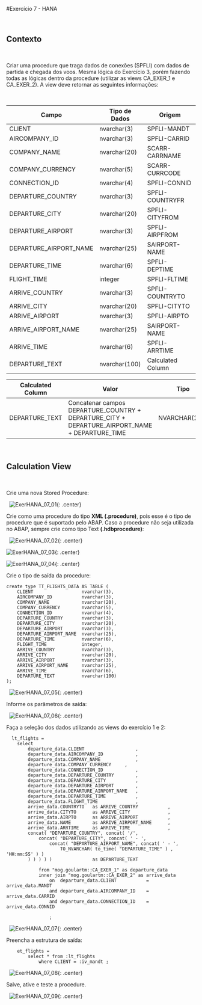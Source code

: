#Exercício 7 - HANA

&nbsp;
## Contexto
&nbsp;

Criar uma procedure que traga dados de conexões (SPFLI) com dados de partida e chegada dos voos. Mesma lógica do Exercício 3, porém fazendo todas as lógicas dentro da procedure (utilizar as views CA_EXER_1 e CA_EXER_2). 
A view deve retornar as seguintes informações: 

&nbsp;

| Campo | Tipo de Dados | Origem |
| ----- | ------------- | ------ |
| CLIENT | nvarchar(3) | SPFLI-MANDT |
| AIRCOMPANY_ID | nvarchar(3) | SPFLI-CARRID |
| COMPANY_NAME | nvarchar(20) | SCARR-CARRNAME |
| COMPANY_CURRENCY | nvarchar(5) | SCARR-CURRCODE |
| CONNECTION_ID | nvarchar(4) | SPFLI-CONNID |
| DEPARTURE_COUNTRY | nvarchar(3) | SPFLI-COUNTRYFR |
| DEPARTURE_CITY | nvarchar(20) | SPFLI-CITYFROM |
| DEPARTURE_AIRPORT | nvarchar(3) | SPFLI-AIRPFROM |
| DEPARTURE_AIRPORT_NAME | nvarchar(25) | SAIRPORT-NAME |
| DEPARTURE_TIME | nvarchar(6) | SPFLI-DEPTIME |
| FLIGHT_TIME | integer | SPFLI-FLTIME |
| ARRIVE_COUNTRY | nvarchar(3) | SPFLI-COUNTRYTO |
| ARRIVE_CITY | nvarchar(20) | SPFLI-CITYTO |
| ARRIVE_AIRPORT | nvarchar(3) | SPFLI-AIRPTO |
| ARRIVE_AIRPORT_NAME | nvarchar(25) | SAIRPORT-NAME |
| ARRIVE_TIME | nvarchar(6) | SPFLI-ARRTIME
| DEPARTURE_TEXT | nvarchar(100) | Calculated Column |

| Calculated Column | Valor | Tipo |
| ----------------- | ----- | ---- |
| DEPARTURE_TEXT | Concatenar campos DEPARTURE_COUNTRY + DEPARTURE_CITY + DEPARTURE_AIRPORT_NAME + DEPARTURE_TIME | NVARCHAR(100) |

&nbsp;
## Calculation View
&nbsp;

Crie uma nova Stored Procedure:

&nbsp;
![ExerHANA_07_01](../img/Exer_7/ExerHANA_07_01.jpg){: .center}
&nbsp;

Crie como uma procedure do tipo **XML (.procedure)**, pois esse é o tipo de procedure que é suportado pelo ABAP. Caso a procedure não seja utilizada no ABAP, sempre crie como tipo Text **(.hdbprocedure)**:

&nbsp;
![ExerHANA_07_02](../img/Exer_7/ExerHANA_07_02.jpg){: .center}

![ExerHANA_07_03](../img/Exer_7/ExerHANA_07_03.jpg){: .center}

![ExerHANA_07_04](../img/Exer_7/ExerHANA_07_04.jpg){: .center}
&nbsp;

Crie o tipo de saída da procedure: 

```
create type TT_FLIGHTS_DATA AS TABLE (
	CLIENT 					nvarchar(3), 
	AIRCOMPANY_ID 			nvarchar(3), 
	COMPANY_NAME 			nvarchar(20),
	COMPANY_CURRENCY		nvarchar(5),
	CONNECTION_ID			nvarchar(4), 
	DEPARTURE_COUNTRY		nvarchar(3),
	DEPARTURE_CITY			nvarchar(20),
	DEPARTURE_AIRPORT		nvarchar(3),
	DEPARTURE_AIRPORT_NAME	nvarchar(25),
	DEPARTURE_TIME			nvarchar(6),
	FLIGHT_TIME				integer,
	ARRIVE_COUNTRY			nvarchar(3),
	ARRIVE_CITY				nvarchar(20),
	ARRIVE_AIRPORT			nvarchar(3),
	ARRIVE_AIRPORT_NAME		nvarchar(25),
	ARRIVE_TIME				nvarchar(6),
	DEPARTURE_TEXT			nvarchar(100)
); 
```
&nbsp;
![ExerHANA_07_05](../img/Exer_7/ExerHANA_07_05.jpg){: .center}
&nbsp;

Informe os parâmetros de saída:

&nbsp;
![ExerHANA_07_06](../img/Exer_7/ExerHANA_07_06.jpg){: .center}
&nbsp;

Faça a seleção dos dados utilizando as views do exercício 1 e 2:

```
  lt_flights = 
  	select 
  		departure_data.CLIENT 					,
		departure_data.AIRCOMPANY_ID 			,
		departure_data.COMPANY_NAME 			,
		departure_data.COMPANY_CURRENCY		,
		departure_data.CONNECTION_ID			,
		departure_data.DEPARTURE_COUNTRY		,
		departure_data.DEPARTURE_CITY			,
		departure_data.DEPARTURE_AIRPORT		,
		departure_data.DEPARTURE_AIRPORT_NAME	,
		departure_data.DEPARTURE_TIME			,
		departure_data.FLIGHT_TIME				,		
		arrive_data.COUNTRYTO 	as ARRIVE_COUNTRY			,
		arrive_data.CITYTO 		as ARRIVE_CITY				,
		arrive_data.AIRPTO		as ARRIVE_AIRPORT			,
		arrive_data.NAME 		as ARRIVE_AIRPORT_NAME		,
		arrive_data.ARRTIME 	as ARRIVE_TIME				,		
		concat( "DEPARTURE_COUNTRY", concat( '/',
			concat( "DEPARTURE_CITY", concat( ' - ', 
				concat( "DEPARTURE_AIRPORT_NAME", concat( ' - ', 
					TO_NVARCHAR( to_time( "DEPARTURE_TIME" ) , 'HH:mm:SS' ) ) 
		) ) ) ) )				as DEPARTURE_TEXT

			from "mog.goulartm::CA_EXER_1" as departure_data			
			inner join "mog.goulartm::CA_EXER_2" as arrive_data
				on	departure_data.CLIENT 			= arrive_data.MANDT
				and departure_data.AIRCOMPANY_ID 	= arrive_data.CARRID
				and departure_data.CONNECTION_ID	= arrive_data.CONNID
				
				;
```
&nbsp;
![ExerHANA_07_07](../img/Exer_7/ExerHANA_07_07.jpg){: .center}
&nbsp;

Preencha a estrutura de saída:

```
	et_flights = 
		select * from :lt_flights
			where CLIENT = :iv_mandt ;	
```
&nbsp;
![ExerHANA_07_08](../img/Exer_7/ExerHANA_07_08.jpg){: .center}
&nbsp;

Salve, ative e teste a procedure.

&nbsp;
![ExerHANA_07_09](../img/Exer_7/ExerHANA_07_09.jpg){: .center}
&nbsp;